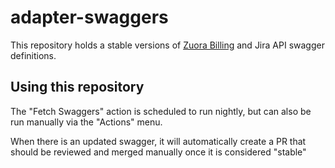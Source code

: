 # adapter-swaggers

This repository holds a stable versions of [Zuora Billing](https://assets.zuora.com/zuora-documentation/swagger.yaml) and Jira API swagger definitions. 

## Using this repository
The "Fetch Swaggers" action is scheduled to run nightly, but can also be run manually via the "Actions" menu.

When there is an updated swagger, it will automatically create a PR that should be reviewed and merged manually once it is considered "stable"
